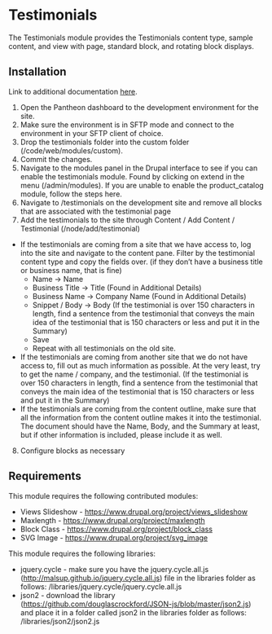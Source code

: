 # Testimonials
The Testimonials module provides the Testimonials content type, sample content, and view with page, standard block, and rotating block displays.

## Installation
Link to additional documentation [here](https://docs.google.com/document/d/1JlB25RPxkVDUGS8ogLjT-z7Pe8eTcDIVlV_PQh5kYXU/edit#).
1. Open the Pantheon dashboard to the development environment for the site.
2. Make sure the environment is in SFTP mode and connect to the environment in your SFTP client of choice.
3. Drop the testimonials folder into the custom folder (/code/web/modules/custom).
4. Commit the changes.
5. Navigate to the modules panel in the Drupal interface to see if you can enable the testimonials module. Found by clicking on extend in the menu (/admin/modules). If you are unable to enable the product_catalog module, follow the steps here.
6. Navigate to /testimonials on the development site and remove all blocks that are associated with the testimonial page
7. Add the testimonials to the site through Content / Add Content / Testimonial (/node/add/testimonial)
 - If the testimonials are coming from a site that we have access to, log into the site and navigate to the content pane. Filter by the testimonial content type and copy the fields over. (if they don’t have a business title or business name, that is fine)
    - Name → Name
    - Business Title → Title (Found in Additional Details)
    - Business Name → Company Name (Found in Additional Details)
    - Snippet / Body → Body (If the testimonial is over 150 characters in length, find a sentence from the testimonial that conveys the main idea of the testimonial that is 150 characters or less and put it in the Summary)
    - Save
    - Repeat with all testimonials on the old site.
 - If the testimonials are coming from another site that we do not have access to, fill out as much information as possible. At the very least, try to get the name / company, and the testimonial. (If the testimonial is over 150 characters in length, find a sentence from the testimonial that conveys the main idea of the testimonial that is 150 characters or less and put it in the Summary)
 - If the testimonials are coming from the content outline, make sure that all the information from the content outline makes it into the testimonial. The document should have the Name, Body, and the Summary at least, but if other information is included, please include it as well.
8. Configure blocks as necessary

## Requirements

This module requires the following contributed modules:

* Views Slideshow - https://www.drupal.org/project/views_slideshow
* Maxlength - https://www.drupal.org/project/maxlength
* Block Class - https://www.drupal.org/project/block_class
* SVG Image - https://www.drupal.org/project/svg_image

This module requires the following libraries:

* jquery.cycle - make sure you have the jquery.cycle.all.js
  (http://malsup.github.io/jquery.cycle.all.js) file in the libraries folder as
  follows: /libraries/jquery.cycle/jquery.cycle.all.js
* json2 - download the library
  (https://github.com/douglascrockford/JSON-js/blob/master/json2.js) and place it
  in a folder called json2 in the libraries folder as follows:
  /libraries/json2/json2.js
